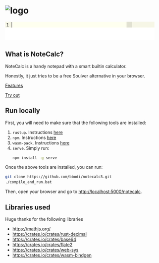 <h1>
    <img src="https://bbodi.github.io/notecalc3/assets/logo.png"
         alt="logo" width="300"/>
</h1>

![Example GIF](assets/simple.gif)

## What is NoteCalc?
NoteCalc is a handy notepad with a smart builtin calculator.

Honestly, it just tries to be a free Soulver alternative in your browser.

[Features](https://bbodi.github.io/notecalc3/)

[Try out](https://bbodi.github.io/notecalc3/notecalc#)

## Run locally

First, you will need to make sure that the following tools are installed:
1. `rustup`. Instructions [here](https://rustup.rs/)
2. `npm`. Instructions [here](https://www.npmjs.com/get-npm)
3. `wasm-pack`. Instructions [here](https://rustwasm.github.io/wasm-pack/installer/)
4. `serve`. Simply run:
   ```sh
   npm install -g serve
   ```

Once the above tools are installed, you can run:
```sh
git clone https://github.com/bbodi/notecalc3.git
./compile_and_run.bat
```

Then, open your browser and go to  [http://localhost:5000/notecalc](http://localhost:5000/notecalc).

## Libraries used
Huge thanks for the following libraries
- https://mathjs.org/
- https://crates.io/crates/rust-decimal
- https://crates.io/crates/base64
- https://crates.io/crates/flate2
- https://crates.io/crates/web-sys
- https://crates.io/crates/wasm-bindgen


 